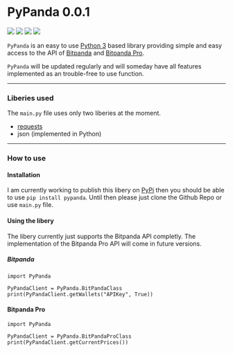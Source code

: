 # PyPanda 0.0.1
![](https://img.shields.io/badge/python-3.6-blue.svg) ![](https://img.shields.io/badge/python-3.7-blue.svg) ![](https://img.shields.io/badge/python-3.8-blue.svg) ![](https://img.shields.io/badge/python-3.9-blue.svg)


`PyPanda` is an easy to use [Python 3](https://www.python.org/) based library providing simple and easy access to the API of [Bitpanda](https://www.bitpanda.com/) and [Bitpanda Pro](https://www.bitpanda.com/pro).

`PyPanda` will be updated regularly and will someday have all features implemented as an trouble-free to use function.

---
### Liberies used
The `main.py` file uses only two liberies at the moment.

 - [requests](https://pypi.org/project/requests/)
 - json (implemented in Python)
---
### How to use
#### Installation
I am currently working to publish this libery on [PyPi](https://pypi.org/) then you should be able to use `pip install pypanda`. Until then please just clone the Github Repo or use `main.py` file.

#### Using the libery
The libery currently just supports the Bitpanda API completly. The implementation of the Bitpanda Pro API will come in future versions.

##### Bitpanda
```
import PyPanda

PyPandaClient = PyPanda.BitPandaClass
print(PyPandaClient.getWallets("APIKey", True))
```

#### Bitpanda Pro
```
import PyPanda
  
PyPandaClient = PyPanda.BitPandaProClass
print(PyPandaClient.getCurrentPrices())
```
